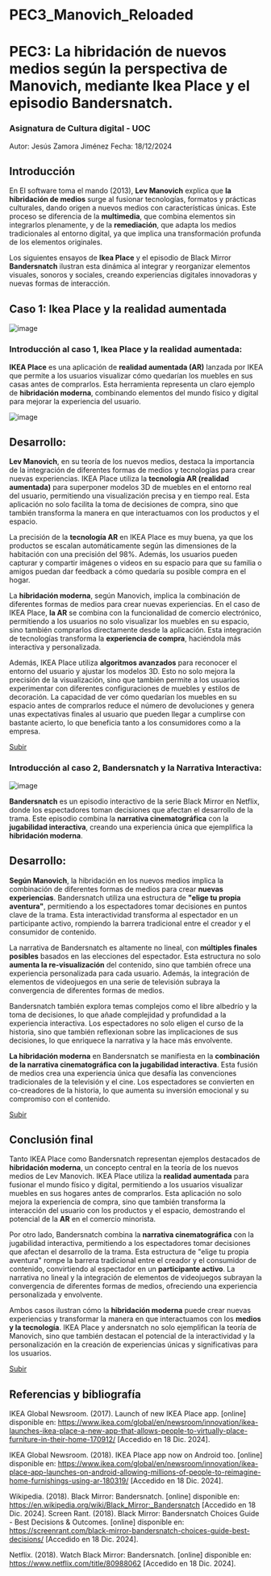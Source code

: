 # PEC3_Manovich_Reloaded

# PEC3: La hibridación de nuevos medios según la perspectiva de Manovich, mediante Ikea Place y el episodio Bandersnatch.

### Asignatura de Cultura digital - UOC

Autor: Jesús Zamora Jiménez
Fecha: 18/12/2024


## Introducción

En El software toma el mando (2013), **Lev Manovich** explica que **la hibridación de medios** surge al fusionar tecnologías, formatos y prácticas culturales, dando origen a nuevos medios con características únicas. Este proceso se diferencia de la **multimedia**, que combina elementos sin integrarlos plenamente, y de la **remediación**, que adapta los medios tradicionales al entorno digital, ya que implica una transformación profunda de los elementos originales.

Los siguientes ensayos de **Ikea Place** y el episodio de Black Mirror **Bandersnatch** ilustran esta dinámica al integrar y reorganizar elementos visuales, sonoros y sociales, creando experiencias digitales innovadoras y nuevas formas de interacción.


## **Caso 1: Ikea Place y la realidad aumentada**
![image](https://github.com/user-attachments/assets/398d37fa-35bc-4c72-b22d-88f2575a6e43)

### Introducción al caso 1, Ikea Place y la realidad aumentada:

**IKEA Place** es una aplicación de **realidad aumentada (AR)** lanzada por IKEA que permite a los usuarios visualizar cómo quedarían los muebles en sus casas antes de comprarlos. Esta herramienta representa un claro ejemplo de **hibridación moderna**, combinando elementos del mundo físico y digital para mejorar la experiencia del usuario.

![image](https://www.ikea.com/global/en/images/484829_78aa3d99af.jpg?f=xxl)

## Desarrollo:

**Lev Manovich**, en su teoría de los nuevos medios, destaca la importancia de la integración de diferentes formas de medios y tecnologías para crear nuevas experiencias. IKEA Place utiliza la **tecnología AR (realidad aumentada)** para superponer modelos 3D de muebles en el entorno real del usuario, permitiendo una visualización precisa y en tiempo real. Esta aplicación no solo facilita la toma de decisiones de compra, sino que también transforma la manera en que interactuamos con los productos y el espacio.

La precisión de la **tecnología AR** en IKEA Place es muy buena, ya que los productos se escalan automáticamente según las dimensiones de la habitación con una precisión del 98%. Además, los usuarios pueden capturar y compartir imágenes o videos en su espacio para que su familia o amigos puedan dar feedback a cómo quedaría su posible compra en el hogar.

La **hibridación moderna**, según Manovich, implica la combinación de diferentes formas de medios para crear nuevas experiencias. En el caso de IKEA Place, **la AR** se combina con la funcionalidad de comercio electrónico, permitiendo a los usuarios no solo visualizar los muebles en su espacio, sino también comprarlos directamente desde la aplicación. Esta integración de tecnologías transforma la **experiencia de compra**, haciéndola más interactiva y personalizada.

Además, IKEA Place utiliza **algoritmos avanzados** para reconocer el entorno del usuario y ajustar los modelos 3D. Esto no solo mejora la precisión de la visualización, sino que también permite a los usuarios experimentar con diferentes configuraciones de muebles y estilos de decoración. La capacidad de ver cómo quedarían los muebles en su espacio antes de comprarlos reduce el número de devoluciones y genera unas expectativas finales al usuario que pueden llegar a cumplirse con bastante acierto, lo que beneficia tanto a los consumidores como a la empresa.

[Subir](#top)


### Introducción al caso 2, Bandersnatch y la Narrativa Interactiva:

![image](https://blogger.googleusercontent.com/img/b/R29vZ2xl/AVvXsEjbrWlVL2VlO7DGtuKvsA1bJOj02TrGIP4ipDcddo6RY8ineMBzkxWFJYZWImDN065Aqr6IvKlea5bwUQe8GyuDpiotdxb66zXP964aYoLD48lRNlUwHxzRoaXoCPdB-Hg4SRnQmYG_m4dn/s320/Bandersnatch05.jpg)

**Bandersnatch** es un episodio interactivo de la serie Black Mirror en Netflix, donde los espectadores toman decisiones que afectan el desarrollo de la trama. Este episodio combina la **narrativa cinematográfica** con la **jugabilidad interactiva**, creando una experiencia única que ejemplifica la **hibridación moderna**.

## Desarrollo:

**Según Manovich**, la hibridación en los nuevos medios implica la combinación de diferentes formas de medios para crear **nuevas experiencias**. Bandersnatch utiliza una estructura de **"elige tu propia aventura"**, permitiendo a los espectadores tomar decisiones en puntos clave de la trama. Esta interactividad transforma al espectador en un participante activo, rompiendo la barrera tradicional entre el creador y el consumidor de contenido.

La narrativa de Bandersnatch es altamente no lineal, con **múltiples finales posibles** basados en las elecciones del espectador. Esta estructura no solo **aumenta la re-visualización** del contenido, sino que también ofrece una experiencia personalizada para cada usuario. Además, la integración de elementos de videojuegos en una serie de televisión subraya la convergencia de diferentes formas de medios.

Bandersnatch también explora temas complejos como el libre albedrío y la toma de decisiones, lo que añade complejidad y profundidad a la experiencia interactiva. Los espectadores no solo eligen el curso de la historia, sino que también reflexionan sobre las implicaciones de sus decisiones, lo que enriquece la narrativa y la hace más envolvente.

**La hibridación moderna** en Bandersnatch se manifiesta en la **combinación de la narrativa cinematográfica con la jugabilidad interactiva**. Esta fusión de medios crea una experiencia única que desafía las convenciones tradicionales de la televisión y el cine. Los espectadores se convierten en co-creadores de la historia, lo que aumenta su inversión emocional y su compromiso con el contenido.

[Subir](#top)
  

## **Conclusión final**

Tanto IKEA Place como Bandersnatch representan ejemplos destacados de **hibridación moderna**, un concepto central en la teoría de los nuevos medios de Lev Manovich. IKEA Place utiliza la **realidad aumentada** para fusionar el mundo físico y digital, permitiendo a los usuarios visualizar muebles en sus hogares antes de comprarlos. Esta aplicación no solo mejora la experiencia de compra, sino que también transforma la interacción del usuario con los productos y el espacio, demostrando el potencial de la **AR** en el comercio minorista.

Por otro lado, Bandersnatch combina la **narrativa cinematográfica** con la jugabilidad interactiva, permitiendo a los espectadores tomar decisiones que afectan el desarrollo de la trama. Esta estructura de "elige tu propia aventura" rompe la barrera tradicional entre el creador y el consumidor de contenido, convirtiendo al espectador en un **participante activo**. La narrativa no lineal y la integración de elementos de videojuegos subrayan la convergencia de diferentes formas de medios, ofreciendo una experiencia personalizada y envolvente.

Ambos casos ilustran cómo la **hibridación moderna** puede crear nuevas experiencias y transformar la manera en que interactuamos con los **medios y la tecnología**. IKEA Place y andersnatch no solo ejemplifican la teoría de Manovich, sino que también destacan el potencial de la interactividad y la personalización en la creación de experiencias únicas y significativas para los usuarios.

[Subir](#top)

## Referencias y bibliografía

IKEA Global Newsroom. (2017). Launch of new IKEA Place app. [online] disponible en: https://www.ikea.com/global/en/newsroom/innovation/ikea-launches-ikea-place-a-new-app-that-allows-people-to-virtually-place-furniture-in-their-home-170912/ [Accedido en 18 Dic. 2024].

IKEA Global Newsroom. (2018). IKEA Place app now on Android too. [online] disponible en: https://www.ikea.com/global/en/newsroom/innovation/ikea-place-app-launches-on-android-allowing-millions-of-people-to-reimagine-home-furnishings-using-ar-180319/ [Accedido en 18 Dic. 2024].

Wikipedia. (2018). Black Mirror: Bandersnatch. [online] disponible en: https://en.wikipedia.org/wiki/Black_Mirror:_Bandersnatch [Accedido en 18 Dic. 2024].
Screen Rant. (2018). Black Mirror: Bandersnatch Choices Guide - Best Decisions & Outcomes. [online] disponible en: https://screenrant.com/black-mirror-bandersnatch-choices-guide-best-decisions/ [Accedido en 18 Dic. 2024].

Netflix. (2018). Watch Black Mirror: Bandersnatch. [online] disponible en: https://www.netflix.com/title/80988062 [Accedido en 18 Dic. 2024].

